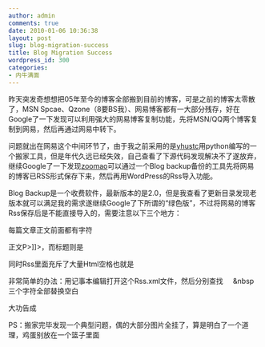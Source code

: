 ```yaml
---
author: admin
comments: true
date: 2010-01-06 10:36:38
layout: post
slug: blog-migration-success
title: Blog Migration Success
wordpress_id: 300
categories:
- 内牛满面
---
```


昨天突发奇想想把05年至今的博客全部搬到目前的博客，可是之前的博客太零散了，MSN Spcae、Qzone（8要BS我）、网易博客都有一大部分残存，好在Google了一下发现可以利用强大的网易博客复制功能，先将MSN/QQ两个博客复制到网易，然后再通过网易中转下。

问题就出在网易这个中间环节了，由于我之前采用的是[yhustc](http://www.yhustc.com/)用python编写的一个搬家工具，但是年代久远已经失效，自己查看了下源代码发现解决不了遂放弃，继续Google了一下发现[zoomao](http://zoomao.info/2008/11/23/move-to-wordpress.html)可以通过一个Blog backup备份的工具先将网易的博客已RSS形式保存下来，然后再用WordPress的Rss导入功能。

Blog Backup是一个收费软件，最新版本的是2.0，但是我查看了更新目录发现老版本就可以满足我的需求遂继续Google了下所谓的“绿色版”，不过将网易的博客Rss保存后是不能直接导入的，需要注意以下三个地方：

每篇文章正文前面都有<![CDATA[ 字符，而结尾都有]]>字符

<description><![CDATA[<P>正文P>]]></description>，而标题则是<title><![CDATA[标题]]></title>

同时Rss里面充斥了大量Html空格也就是&nbsp;

非常简单的办法：用记事本编辑打开这个Rss.xml文件，然后分别查找<![CDATA[        ]]>     &nbsp  三个字符全部替换空白

大功告成

PS：搬家完毕发现一个典型问题，偶的大部分图片全挂了，算是明白了一个道理，鸡蛋别放在一个篮子里面
